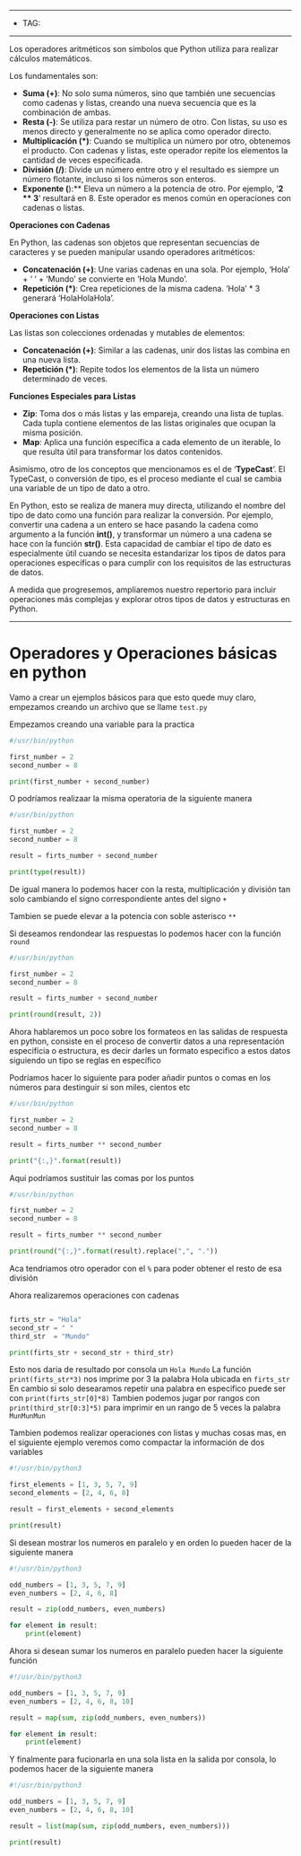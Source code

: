 

----
- TAG:
----
Los operadores aritméticos son símbolos que Python utiliza para realizar cálculos matemáticos.

Los fundamentales son:

- **Suma (+)**: No solo suma números, sino que también une secuencias como cadenas y listas, creando una nueva secuencia que es la combinación de ambas.
- **Resta (-)**: Se utiliza para restar un número de otro. Con listas, su uso es menos directo y generalmente no se aplica como operador directo.
- **Multiplicación (*)**: Cuando se multiplica un número por otro, obtenemos el producto. Con cadenas y listas, este operador repite los elementos la cantidad de veces especificada.
- **División (/)**: Divide un número entre otro y el resultado es siempre un número flotante, incluso si los números son enteros.
- **Exponente (**):** Eleva un número a la potencia de otro. Por ejemplo, ‘**2 ** 3**‘ resultará en 8. Este operador es menos común en operaciones con cadenas o listas.

**Operaciones con Cadenas**

En Python, las cadenas son objetos que representan secuencias de caracteres y se pueden manipular usando operadores aritméticos:

- **Concatenación (+)**: Une varias cadenas en una sola. Por ejemplo, ‘Hola’ + ‘ ‘ + ‘Mundo’ se convierte en ‘Hola Mundo’.
- **Repetición (*)**: Crea repeticiones de la misma cadena. ‘Hola’ * 3 generará ‘HolaHolaHola’.

**Operaciones con Listas**

Las listas son colecciones ordenadas y mutables de elementos:

- **Concatenación (+)**: Similar a las cadenas, unir dos listas las combina en una nueva lista.
- **Repetición (*)**: Repite todos los elementos de la lista un número determinado de veces.

**Funciones Especiales para Listas**

- **Zip**: Toma dos o más listas y las empareja, creando una lista de tuplas. Cada tupla contiene elementos de las listas originales que ocupan la misma posición.
- **Map**: Aplica una función específica a cada elemento de un iterable, lo que resulta útil para transformar los datos contenidos.

Asimismo, otro de los conceptos que mencionamos es el de ‘**TypeCast**‘. El TypeCast, o conversión de tipo, es el proceso mediante el cual se cambia una variable de un tipo de dato a otro.

En Python, esto se realiza de manera muy directa, utilizando el nombre del tipo de dato como una función para realizar la conversión. Por ejemplo, convertir una cadena a un entero se hace pasando la cadena como argumento a la función **int()**, y transformar un número a una cadena se hace con la función **str()**. Esta capacidad de cambiar el tipo de dato es especialmente útil cuando se necesita estandarizar los tipos de datos para operaciones específicas o para cumplir con los requisitos de las estructuras de datos.

A medida que progresemos, ampliaremos nuestro repertorio para incluir operaciones más complejas y explorar otros tipos de datos y estructuras en Python.

-----
# Operadores y Operaciones básicas en python

Vamo a crear un ejemplos básicos para que esto quede muy claro, empezamos creando un archivo que se llame `test.py` 

Empezamos creando una variable para la practica 
```python
#/usr/bin/python

first_number = 2
second_number = 8

print(first_number + second_number)
```

O podríamos realizaar la misma operatoria de la siguiente manera 
```python
#/usr/bin/python

first_number = 2
second_number = 8

result = firts_number + second_number

print(type(result))
```

 De igual manera lo podemos hacer con la resta, multiplicación y división tan solo cambiando  el signo correspondiente antes del signo `+` 

Tambien se puede elevar a la potencia con soble asterisco `**` 

Si deseamos rendondear las respuestas lo podemos hacer con la función `round` 
```python
#/usr/bin/python

first_number = 2
second_number = 8

result = firts_number + second_number

print(round(result, 2))
```

Ahora hablaremos un poco sobre los formateos en las salidas de respuesta en python, consiste en el proceso de convertir datos a una representación especifícia o estructura, es decir darles un formato especifico a estos datos siguiendo un tipo se reglas en específico

Podríamos hacer lo siguiente para poder añadir puntos o comas en los números para destinguir si son miles, cientos etc
```python
#/usr/bin/python

first_number = 2
second_number = 8

result = firts_number ** second_number

print("{:,}".format(result))
```

Aqui podríamos sustituir las comas por los puntos
```python
#/usr/bin/python

first_number = 2
second_number = 8

result = firts_number ** second_number

print(round("{:,}".format(result).replace(",", "."))
```

Aca tendriamos otro operador con el `%` para poder obtener el resto de esa división 

Ahora realizaremos operaciones con cadenas 
```python

firts_str = "Hola"
second_str = " "
third_str  = "Mundo"

print(firts_str + second_str + third_str)
```

Esto nos daria de resultado por consola un `Hola Mundo` 
La función `print(firts_str*3)` nos imprime por 3 la palabra Hola ubicada en `firts_str` 
En cambio si solo desearamos repetir una palabra en especifico puede ser con `print(firts_str[0]*8)` 
Tambien podemos jugar por rangos con `print(third_str[0:3]*5)` para imprimir en un rango de 5 veces la palabra `MunMunMun`


Tambien podemos realizar operaciones con listas y muchas cosas mas, en el siguiente ejemplo veremos como compactar la información de dos variables
```python
#!/usr/bin/python3

first_elements = [1, 3, 5, 7, 9]
second_elements = [2, 4, 6, 8]

result = first_elements + second_elements

print(result)
```

Si desean mostrar los numeros en paralelo y en orden lo pueden hacer de la siguiente manera
```python
#!/usr/bin/python3

odd_numbers = [1, 3, 5, 7, 9]
even_numbers = [2, 4, 6, 8]

result = zip(odd_numbers, even_numbers)

for element in result:
	print(element)
```


Ahora si desean sumar los numeros en paralelo pueden hacer la siguiente función 
```python
#!/usr/bin/python3

odd_numbers = [1, 3, 5, 7, 9]
even_numbers = [2, 4, 6, 8, 10]

result = map(sum, zip(odd_numbers, even_numbers))

for element in result:
	print(element)
```

Y finalmente para fucionarla en una sola lista en la salida por consola, lo podemos hacer de la siguiente manera
```python
#!/usr/bin/python3

odd_numbers = [1, 3, 5, 7, 9]
even_numbers = [2, 4, 6, 8, 10]

result = list(map(sum, zip(odd_numbers, even_numbers)))

print(result)
```

